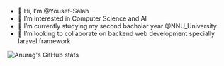 - 👋 Hi, I’m @Yousef-Salah
- 👀 I’m interested in Computer Science and AI
- 🌱 I’m currently studying my second bacholar year @NNU_University
- 💞️ I’m looking to collaborate on backend web development specially laravel framework

![Anurag's GitHub stats](https://github-readme-stats.vercel.app/api?username=Yousef-Salah&show_icons=true&theme=default&cardType=octocat)

